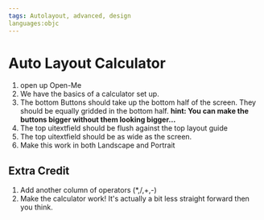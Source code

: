 ```yaml
---
tags: Autolayout, advanced, design
languages:objc
---
```


# Auto Layout Calculator

  1. open up Open-Me
  2. We have the basics of a calculator set up.
  3. The bottom Buttons should take up the bottom half of the screen. They
     should be equally gridded in the bottom half. **hint: You can make the
     buttons bigger without them looking bigger...**
  4. The top uitextfield should be flush against the top layout guide
  5. The top uitextfield should be as wide as the screen.
  6. Make this work in both Landscape and Portrait

## Extra Credit

  1. Add another column of operators (*,/,+,-)
  2. Make the calculator work! It's actually a bit less straight forward then
     you think.

